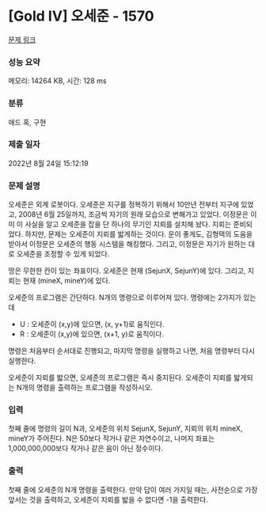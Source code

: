 # [Gold IV] 오세준 - 1570 

[문제 링크](https://www.acmicpc.net/problem/1570) 

### 성능 요약

메모리: 14264 KB, 시간: 128 ms

### 분류

애드 혹, 구현

### 제출 일자

2022년 8월 24일 15:12:19

### 문제 설명

<p>오세준은 외계 로봇이다. 오세준은 지구를 정복하기 위해서 10만년 전부터 지구에 있었고, 2008년 6월 25일까지, 조금씩 자기의 원래 모습으로 변해가고 있었다. 이정문은 이미 이 사실을 알고 오세준을 잡을 단 하나의 무기인 지뢰를 설치해 놨다. 지뢰는 준비되었다. 하지만, 문제는 오세준이 지뢰를 밟게하는 것이다. 운이 좋게도, 김형택의 도움을 받아서 이정문은 오세준의 행동 시스템을 해킹했다. 그리고, 이정문은 자기가 원하는 대로 오세준을 조정할 수 있게 되었다.</p>

<p>땅은 무한한 칸이 있는 좌표이다. 오세준은 현재 (SejunX, SejunY)에 있다. 그리고, 지뢰는 현재 (mineX, mineY)에 있다.</p>

<p>오세준의 프로그램은 간단하다. N개의 명령으로 이루어져 있다. 명령에는 2가지가 있는데</p>

<ul>
	<li>U : 오세준이 (x,y)에 있으면, (x, y+1)로 움직인다.</li>
	<li>R : 오세준이 (x,y)에 있으면, (x+1, y)로 움직이다.</li>
</ul>

<p>명령은 처음부터 순서대로 진행되고, 마지막 명령을 실행하고 나면, 처음 명령부터 다시 실행한다.</p>

<p>오세준이 지뢰를 밟으면, 오세준의 프로그램은 즉시 중지된다. 오세준이 지뢰를 밟게되는 N개의 명령을 출력하는 프로그램을 작성하시오. </p>

### 입력 

 <p>첫째 줄에 명령의 길이 N과, 오세준의 위치 SejunX, SejunY, 지뢰의 위치 mineX, mineY가 주어진다. N은 50보다 작거나 같은 자연수이고, 나머지 좌표는 1,000,000,000보다 작거나 같은 음이 아닌 정수이다.</p>

### 출력 

 <p>첫째 줄에 오세준의 N개 명령을 출력한다. 만약 답이 여러 가지일 때는, 사전순으로 가장 앞서는 것을 출력하고, 오세준이 지뢰를 밟을 수 없다면 -1을 출력한다.</p>

